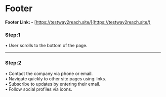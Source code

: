# Footer

**Footer Link: -** [https://testway2reach.site/](https://testway2reach.site/)


### Step:1  
•	User scrolls to the bottom of the page.

---

### Step:2  
•	Contact the company via phone or email.  
•	Navigate quickly to other site pages using links.  
•	Subscribe to updates by entering their email.  
•	Follow social profiles via icons.
